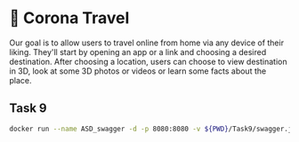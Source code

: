 # 🦠 Corona Travel

Our goal is to allow users to travel online from home via any device of their liking. They'll start by opening an app or a link and choosing a desired destination. After choosing a location, users can choose to view destination in 3D, look at some 3D photos or videos or learn some facts about the place.

## Task 9
```sh
docker run --name ASD_swagger -d -p 8080:8080 -v ${PWD}/Task9/swagger.json:/swagger.yaml -e SWAGGER_FILE=/swagger.yaml swaggerapi/swagger-editor
```


